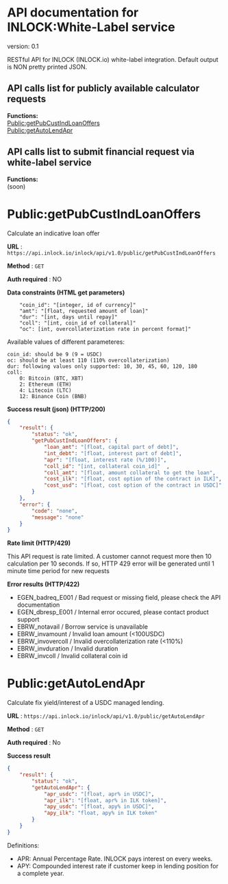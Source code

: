 # API documentation for INLOCK:White-Label service
version: 0.1

RESTful API for INLOCK (INLOCK.io) white-label integration. Default output is NON pretty printed JSON.

## API calls list for publicly available calculator requests
**Functions:**   
    [Public:getPubCustIndLoanOffers](#publicgetpubcustindloanoffers)  
    [Public:getAutoLendApr](#publicgetautolendapr)  

## API calls list to submit financial request via white-label service
**Functions:**   
(soon) 


# Public:getPubCustIndLoanOffers

Calculate an indicative loan offer

**URL** : `https://api.inlock.io/inlock/api/v1.0/public/getPubCustIndLoanOffers`

**Method** : `GET`

**Auth required** : NO

**Data constraints (HTML get parameters)**

```
    "coin_id": "[integer, id of currency]"
    "amt": "[float, requested amount of loan]"
    "dur": "[int, days until repay]"
    "coll": "[int, coin_id of collateral]"
    "oc": [int, overcollaterization rate in percent format]"
```

Available values of different parameteres:

    coin_id: should be 9 (9 = USDC)
    oc: should be at least 110 (110% overcollaterization)
    dur: following values only supported: 10, 30, 45, 60, 120, 180
    coll:
        0: Bitcoin (BTC, XBT)
        2: Ethereum (ETH)
        4: Litecoin (LTC)
        12: Binance Coin (BNB)


**Success result (json) (HTTP/200)**

```json
{
    "result": {
        "status": "ok",
        "getPubCustIndLoanOffers": {
            "loan_amt": "[float, capital part of debt]",
            "int_debt": "[float, interest part of debt]",
            "apr": "[float, interest rate (%/100)]",
            "coll_id": "[int, collateral coin_id]"  ,
            "coll_amt": "[float, amount collateral to get the loan",
            "cost_ilk": "[float, cost option of the contract in ILK]",
            "cost_usd": "[float, cost option of the contract in USDC]"
        }
    },
    "error": {
        "code": "none",
        "message": "none"
    }
}
```
**Rate limit (HTTP/429)**

This API request is rate limited. A customer cannot request more then 10 calculation per 10 seconds. If so, HTTP 429 error will be generated until 1 minute time period for new requests

**Error results (HTTP/422)**
* EGEN_badreq_E001 / Bad request or missing field, please check the API documentation
* EGEN_dbresp_E001 / Internal error occured, please contact product support
* EBRW_notavail / Borrow service is unavailable
* EBRW_invamount / Invalid loan amount (<100USDC)
* EBRW_invovercoll / Invalid overcollaterization rate (<110%)
* EBRW_invduration / Invalid duration
* EBRW_invcoll / Invalid collateral coin id

# Public:getAutoLendApr

Calculate fix yield/interest of a USDC managed lending. 

**URL** : `https://api.inlock.io/inlock/api/v1.0/public/getAutoLendApr`

**Method** : `GET`

**Auth required** : No

**Success result**

```json
{
    "result": {
        "status": "ok",
        "getAutoLendApr": {
            "apr_usdc": "[float, apr% in USDC]",
            "apr_ilk": "[float, apr% in ILK token]",
            "apy_usdc": "[float, apy% in USDC]",
            "apy_ilk": "float, apy% in ILK token"
        }
    }
}
```

Definitions:
* APR: Annual Percentage Rate. INLOCK pays interest on every weeks. 
* APY: Compounded interest rate if customer keep in lending position for a complete year.

